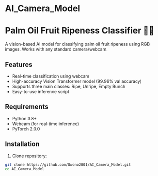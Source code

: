 ﻿# AI_Camera_Model

# Palm Oil Fruit Ripeness Classifier 🌴📸

A vision-based AI model for classifying palm oil fruit ripeness using RGB images. Works with any standard camera/webcam.

## Features
- Real-time classification using webcam
- High-accuracy Vision Transformer model (99.96% val accuracy)
- Supports three main classes: Ripe, Unripe, Empty Bunch
- Easy-to-use inference script

## Requirements
- Python 3.8+
- Webcam (for real-time inference)
- PyTorch 2.0.0

## Installation

1. Clone repository:
```bash
git clone https://github.com/Owono2001/AI_Camera_Model.git
cd AI_Camera_Model

